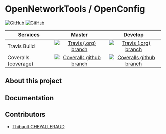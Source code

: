 # OpenNetworkTools / OpenConfig
[![GitHub](https://img.shields.io/github/license/open-network-tools/open-config.svg?style=plastic)](https://github.com/open-network-tools/open-config/blob/master/LICENSE.md)
[![GitHub](https://img.shields.io/github/release/open-network-tools/open-config.svg?style=plastic)](https://github.com/open-network-tools/open-config)

Services | Master | Develop
--- | :---: | :---:
Travis Build | [![Travis (.org) branch](https://img.shields.io/travis/open-network-tools/open-config/master.svg?style=plastic)](https://travis-ci.org/OpenNetworkTools/open-config/branches) | [![Travis (.org) branch](https://img.shields.io/travis/open-network-tools/open-config/develop.svg?style=plastic)](https://travis-ci.org/OpenNetworkTools/open-config/branches)
Coveralls (coverage) | [![Coveralls github branch](https://img.shields.io/coveralls/github/open-network-tools/open-config/master.svg?style=plastic)](https://coveralls.io/github/OpenNetworkTools/OpenConfig) | [![Coveralls github branch](https://img.shields.io/coveralls/github/open-network-tools/open-config/develop.svg?style=plastic)](https://coveralls.io/github/open-network-tools/open-config)

## About this project
## Documentation
## Contributors
- [Thibault CHEVALLERAUD](https://github.com/tchevalleraud)